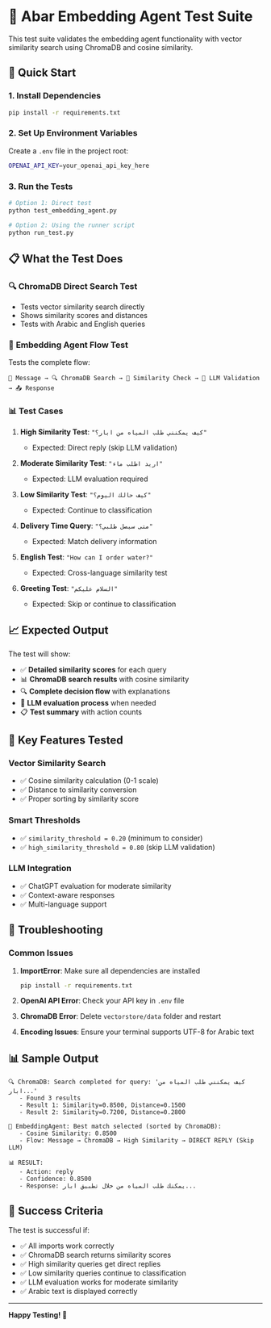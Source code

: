 # 🧪 Abar Embedding Agent Test Suite

This test suite validates the embedding agent functionality with vector similarity search using ChromaDB and cosine similarity.

## 🚀 Quick Start

### 1. Install Dependencies
```bash
pip install -r requirements.txt
```

### 2. Set Up Environment Variables
Create a `.env` file in the project root:
```bash
OPENAI_API_KEY=your_openai_api_key_here
```

### 3. Run the Tests
```bash
# Option 1: Direct test
python test_embedding_agent.py

# Option 2: Using the runner script
python run_test.py
```

## 📋 What the Test Does

### 🔍 **ChromaDB Direct Search Test**
- Tests vector similarity search directly
- Shows similarity scores and distances
- Tests with Arabic and English queries

### 🤖 **Embedding Agent Flow Test**
Tests the complete flow:
```
📱 Message → 🔍 ChromaDB Search → 🎯 Similarity Check → 🤖 LLM Validation → 📤 Response
```

### 📊 **Test Cases**
1. **High Similarity Test**: `"كيف يمكنني طلب المياه من ابار؟"`
   - Expected: Direct reply (skip LLM validation)
   
2. **Moderate Similarity Test**: `"اريد اطلب ماء"`
   - Expected: LLM evaluation required
   
3. **Low Similarity Test**: `"كيف حالك اليوم؟"`
   - Expected: Continue to classification
   
4. **Delivery Time Query**: `"متى سيصل طلبي؟"`
   - Expected: Match delivery information
   
5. **English Test**: `"How can I order water?"`
   - Expected: Cross-language similarity test
   
6. **Greeting Test**: `"السلام عليكم"`
   - Expected: Skip or continue to classification

## 📈 Expected Output

The test will show:
- ✅ **Detailed similarity scores** for each query
- 📊 **ChromaDB search results** with cosine similarity
- 🔍 **Complete decision flow** with explanations
- 📝 **LLM evaluation process** when needed
- 📋 **Test summary** with action counts

## 🎯 Key Features Tested

### Vector Similarity Search
- ✅ Cosine similarity calculation (0-1 scale)
- ✅ Distance to similarity conversion
- ✅ Proper sorting by similarity score

### Smart Thresholds
- ✅ `similarity_threshold = 0.20` (minimum to consider)
- ✅ `high_similarity_threshold = 0.80` (skip LLM validation)

### LLM Integration
- ✅ ChatGPT evaluation for moderate similarity
- ✅ Context-aware responses
- ✅ Multi-language support

## 🔧 Troubleshooting

### Common Issues

1. **ImportError**: Make sure all dependencies are installed
   ```bash
   pip install -r requirements.txt
   ```

2. **OpenAI API Error**: Check your API key in `.env` file

3. **ChromaDB Error**: Delete `vectorstore/data` folder and restart

4. **Encoding Issues**: Ensure your terminal supports UTF-8 for Arabic text

## 📊 Sample Output

```
🔍 ChromaDB: Search completed for query: 'كيف يمكنني طلب المياه من ابار...'
   - Found 3 results
   - Result 1: Similarity=0.8500, Distance=0.1500
   - Result 2: Similarity=0.7200, Distance=0.2800

🎯 EmbeddingAgent: Best match selected (sorted by ChromaDB):
   - Cosine Similarity: 0.8500
   - Flow: Message → ChromaDB → High Similarity → DIRECT REPLY (Skip LLM)

📊 RESULT:
   - Action: reply
   - Confidence: 0.8500
   - Response: يمكنك طلب المياه من خلال تطبيق ابار...
```

## 🎉 Success Criteria

The test is successful if:
- ✅ All imports work correctly
- ✅ ChromaDB search returns similarity scores
- ✅ High similarity queries get direct replies
- ✅ Low similarity queries continue to classification
- ✅ LLM evaluation works for moderate similarity
- ✅ Arabic text is displayed correctly

---

**Happy Testing! 🚀** 